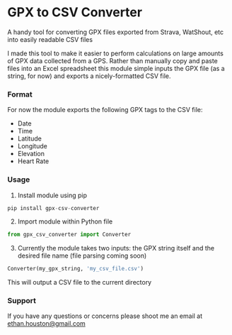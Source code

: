 # GPX to CSV Converter
A handy tool for converting GPX files exported from Strava, WatShout, etc into easily readable CSV files

I made this tool to make it easier to perform calculations on large amounts of GPX data collected from a GPS.
Rather than manually copy and paste files into an Excel spreadsheet this module simple inputs the GPX file
(as a string, for now) and exports a nicely-formatted CSV file.

### Format

For now the module exports the following GPX tags to the CSV file:
* Date
* Time
* Latitude
* Longitude
* Elevation
* Heart Rate

### Usage

1. Install module using pip
```python
pip install gpx-csv-converter
```
2. Import module within Python file
```python
from gpx_csv_converter import Converter
```
3. Currently the module takes two inputs: the GPX string itself and the
desired file name (file parsing coming soon)
```python
Converter(my_gpx_string, 'my_csv_file.csv')
```
This will output a CSV file to the current directory

### Support

If you have any questions or concerns please shoot me an email at
[ethan.houston@gmail.com](ethan.houston@gmail.com)